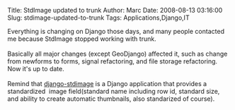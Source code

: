 Title: StdImage updated to trunk
Author: Marc
Date: 2008-08-13 03:16:00
Slug: stdimage-updated-to-trunk
Tags: Applications,Django,IT

Everything is changing on Django those days, and many people contacted me because StdImage stopped working with trunk.<br/><br/>Basically all major changes (except GeoDjango) affected it, such as change from newforms to forms, signal refactoring, and file storage refactoring. Now it's up to date.<br/><br/>Remind that [django-stdimage](http://code.google.com/p/django-stdimage/) is a Django application that provides a standardized  image field(standard name including row id, standard size, and ability to create automatic thumbnails, also standarized of course).